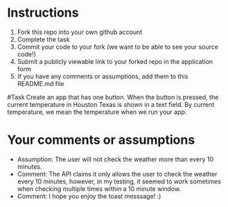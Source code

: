 # Instructions
1. Fork this repo into your own github account
2. Complete the task
3. Commit your code to your fork (we want to be able to see your source code!)
4. Submit a publicly viewable link to your forked repo in the application form
5. If you have any comments or assumptions, add them to this README.md file

#Task
Create an app that has one button. When the button is pressed, the current temperature in Houston Texas is shown in a text field. By current temperature, we mean the temperature when we run your app.

# Your comments or assumptions
- Assumption: The user will not check the weather more than every 10 minutes.
- Comment: The API claims it only allows the user to check the weather every 10 minutes, however, in my testing, it seemed to work sometimes when checking multiple times within a 10 minute window.
- Comment: I hope you enjoy the toast messsage! :)
